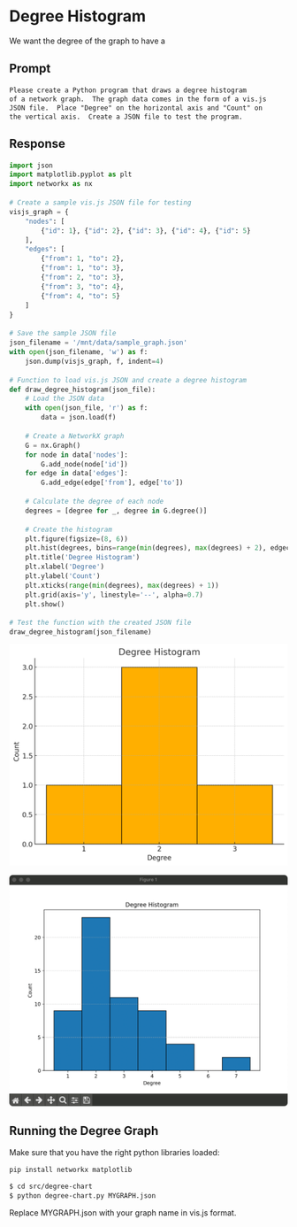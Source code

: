 # Degree Histogram

We want the degree of the graph to have a

## Prompt

```
Please create a Python program that draws a degree histogram
of a network graph.  The graph data comes in the form of a vis.js
JSON file.  Place "Degree" on the horizontal axis and "Count" on
the vertical axis.  Create a JSON file to test the program.
```

## Response

```python
import json
import matplotlib.pyplot as plt
import networkx as nx

# Create a sample vis.js JSON file for testing
visjs_graph = {
    "nodes": [
        {"id": 1}, {"id": 2}, {"id": 3}, {"id": 4}, {"id": 5}
    ],
    "edges": [
        {"from": 1, "to": 2},
        {"from": 1, "to": 3},
        {"from": 2, "to": 3},
        {"from": 3, "to": 4},
        {"from": 4, "to": 5}
    ]
}

# Save the sample JSON file
json_filename = '/mnt/data/sample_graph.json'
with open(json_filename, 'w') as f:
    json.dump(visjs_graph, f, indent=4)

# Function to load vis.js JSON and create a degree histogram
def draw_degree_histogram(json_file):
    # Load the JSON data
    with open(json_file, 'r') as f:
        data = json.load(f)
    
    # Create a NetworkX graph
    G = nx.Graph()
    for node in data['nodes']:
        G.add_node(node['id'])
    for edge in data['edges']:
        G.add_edge(edge['from'], edge['to'])
    
    # Calculate the degree of each node
    degrees = [degree for _, degree in G.degree()]
    
    # Create the histogram
    plt.figure(figsize=(8, 6))
    plt.hist(degrees, bins=range(min(degrees), max(degrees) + 2), edgecolor='black', align='left')
    plt.title('Degree Histogram')
    plt.xlabel('Degree')
    plt.ylabel('Count')
    plt.xticks(range(min(degrees), max(degrees) + 1))
    plt.grid(axis='y', linestyle='--', alpha=0.7)
    plt.show()

# Test the function with the created JSON file
draw_degree_histogram(json_filename)
```

![](../img/graph-degree-histogram.png)

![](../img/graph-degree-histogram-learning-graph.png)

## Running the Degree Graph

Make sure that you have the right python libraries loaded:

```sh
pip install networkx matplotlib
```

```sh
$ cd src/degree-chart
$ python degree-chart.py MYGRAPH.json
```

Replace MYGRAPH.json with your graph name in vis.js format.